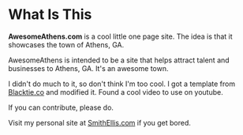 What Is This
===

**AwesomeAthens.com** is a cool little one page site.  The idea is that it showcases the town of Athens, GA.

AwesomeAthens is intended to be a site that helps attract talent and businesses
to Athens, GA.  It's an awesome town.

I didn't do much to it, so don't think I'm too cool.  I got a template from [Blacktie.co](http://BlackTie.co) and modified it.  Found a cool video to use on youtube.  

If you can contribute, please do.  

Visit my personal site at [SmithEllis.com](http://www.smithellis.com) if you get bored.

